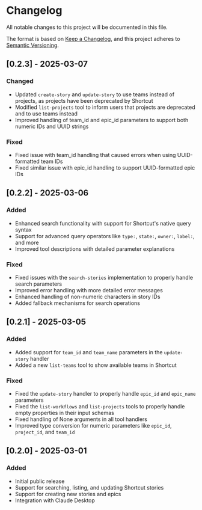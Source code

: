 # Changelog

All notable changes to this project will be documented in this file.

The format is based on [Keep a Changelog](https://keepachangelog.com/en/1.0.0/),
and this project adheres to [Semantic Versioning](https://semver.org/spec/v2.0.0.html).

## [0.2.3] - 2025-03-07

### Changed

- Updated `create-story` and `update-story` to use teams instead of projects, as projects have been deprecated by Shortcut
- Modified `list-projects` tool to inform users that projects are deprecated and to use teams instead
- Improved handling of team_id and epic_id parameters to support both numeric IDs and UUID strings

### Fixed

- Fixed issue with team_id handling that caused errors when using UUID-formatted team IDs
- Fixed similar issue with epic_id handling to support UUID-formatted epic IDs

## [0.2.2] - 2025-03-06

### Added

- Enhanced search functionality with support for Shortcut's native query syntax
- Support for advanced query operators like `type:`, `state:`, `owner:`, `label:`, and more
- Improved tool descriptions with detailed parameter explanations

### Fixed

- Fixed issues with the `search-stories` implementation to properly handle search parameters
- Improved error handling with more detailed error messages
- Enhanced handling of non-numeric characters in story IDs
- Added fallback mechanisms for search operations

## [0.2.1] - 2025-03-05

### Added

- Added support for `team_id` and `team_name` parameters in the `update-story` handler
- Added a new `list-teams` tool to show available teams in Shortcut

### Fixed

- Fixed the `update-story` handler to properly handle `epic_id` and `epic_name` parameters
- Fixed the `list-workflows` and `list-projects` tools to properly handle empty properties in their input schemas
- Fixed handling of None arguments in all tool handlers
- Improved type conversion for numeric parameters like `epic_id`, `project_id`, and `team_id`

## [0.2.0] - 2025-03-01

### Added

- Initial public release
- Support for searching, listing, and updating Shortcut stories
- Support for creating new stories and epics
- Integration with Claude Desktop

